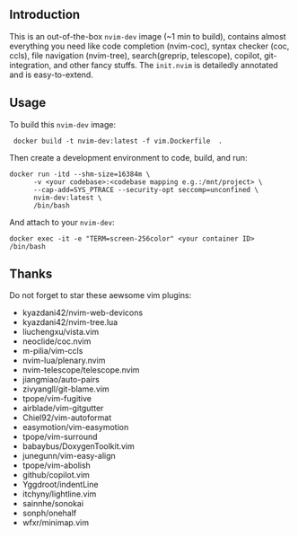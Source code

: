 ## Introduction

This is an out-of-the-box `nvim-dev` image (~1 min to build), contains almost everything you need like code completion (nvim-coc), syntax checker (coc, ccls), file navigation (nvim-tree), search(greprip, telescope), copilot, git-integration, and other fancy stuffs. The `init.nvim` is detailedly annotated and is easy-to-extend.


## Usage

To build this `nvim-dev` image:

```
 docker build -t nvim-dev:latest -f vim.Dockerfile  .
```

Then create a development environment to code, build, and run:

```
docker run -itd --shm-size=16384m \
      -v <your codebase>:<codebase mapping e.g.:/mnt/project> \
      --cap-add=SYS_PTRACE --security-opt seccomp=unconfined \
      nvim-dev:latest \
      /bin/bash
```

And attach to your `nvim-dev`:

```
docker exec -it -e "TERM=screen-256color" <your container ID> /bin/bash
```

## Thanks

Do not forget to star these aewsome vim plugins:

- kyazdani42/nvim-web-devicons
- kyazdani42/nvim-tree.lua
- liuchengxu/vista.vim
- neoclide/coc.nvim
- m-pilia/vim-ccls
- nvim-lua/plenary.nvim
- nvim-telescope/telescope.nvim
- jiangmiao/auto-pairs
- zivyangll/git-blame.vim
- tpope/vim-fugitive
- airblade/vim-gitgutter
- Chiel92/vim-autoformat
- easymotion/vim-easymotion
- tpope/vim-surround
- babaybus/DoxygenToolkit.vim
- junegunn/vim-easy-align
- tpope/vim-abolish
- github/copilot.vim
- Yggdroot/indentLine
- itchyny/lightline.vim
- sainnhe/sonokai
- sonph/onehalf
- wfxr/minimap.vim
